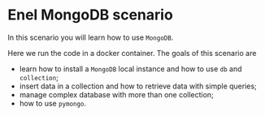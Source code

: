 # Enel MongoDB scenario
In this scenario you will learn how to use
`MongoDB`.

Here we run the code in a docker container. The goals
of this scenario are
* learn how to install a `MongoDB` local instance and 
how to use `db` and `collection`;
* insert data in a collection and how to retrieve data
with simple queries;
* manage complex database with more than one collection;
* how to use `pymongo`.
